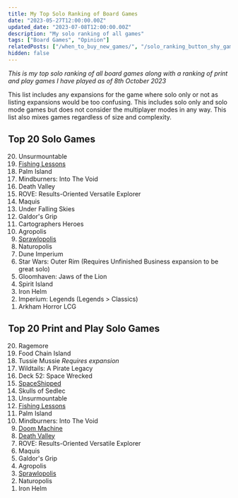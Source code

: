 ```yaml
---
title: My Top Solo Ranking of Board Games
date: "2023-05-27T12:00:00.00Z"
updated_date: "2023-07-08T12:00:00.00Z"
description: "My solo ranking of all games"
tags: ["Board Games", "Opinion"]
relatedPosts: ["/when_to_buy_new_games/", "/solo_ranking_button_shy_games/"]
hidden: false
---
```


_This is my top solo ranking of all board games along with a ranking of print and play games I have played as of 8th October 2023_

This list includes any expansions for the game where solo only or not as listing expansions would be too confusing. This includes solo only and solo mode games but does not consider the multiplayer modes in any way. This list also mixes games regardless of size and complexity.

## Top 20 Solo Games

<ol reversed>
  <li>Unsurmountable</li>
  <li><a href="https://danielhearn.co.uk/blog/fishing_lessons">Fishing Lessons</a></li>
  <li>Palm Island</a></li>
  <li>Mindburners: Into The Void</li>
  <li>Death Valley</li>
  <li>ROVE: Results-Oriented Versatile Explorer</li>
  <li>Maquis</li>
  <li>Under Falling Skies</li>
  <li>Galdor's Grip</li>
  <li>Cartographers Heroes</li>
  <li>Agropolis</li>
  <li><a href="https://danielhearn.co.uk/blog/sprawlopolis">Sprawlopolis</a></li>
  <li>Naturopolis</li>
  <li>Dune Imperium</li>
  <li>Star Wars: Outer Rim (Requires Unfinished Business expansion to be great solo)</li>
  <li>Gloomhaven: Jaws of the Lion</li>
  <li>Spirit Island</li>
  <li>Iron Helm</li>
  <li>Imperium: Legends (Legends > Classics)</li>
  <li>Arkham Horror LCG</li>
</ol>

## Top 20 Print and Play Solo Games

<ol reversed>
  <li>Ragemore</li>
  <li>Food Chain Island</li>
  <li>Tussie Mussie <i>Requires expansion</i></li>
  <li>Wildtails: A Pirate Legacy</li>
  <li>Deck 52: Space Wrecked</li>
  <li><a href="https://danielhearn.co.uk/blog/spaceshipped">SpaceShipped</a></li>
  <li>Skulls of Sedlec</li>
  <li>Unsurmountable</li>
  <li><a href="https://danielhearn.co.uk/blog/fishing_lessons">Fishing Lessons</a></li>
  <li>Palm Island</a></li>
  <li>Mindburners: Into The Void</li>
  <li><a href="https://danielhearn.co.uk/blog/doom_machine">Doom Machine</a></li>
  <li><a href="https://danielhearn.co.uk/blog/death_valley">Death Valley</a></li>
  <li>ROVE: Results-Oriented Versatile Explorer</li>
  <li>Maquis</li>
  <li>Galdor's Grip</li>
  <li>Agropolis</li>
  <li><a href="https://danielhearn.co.uk/blog/sprawlopolis">Sprawlopolis</a></li>
  <li>Naturopolis</li>
  <li>Iron Helm</li>
</ol>

